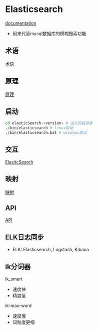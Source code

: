 # Elasticsearch

[documentation](https://www.elastic.co/guide/cn/elasticsearch/guide/current/running-elasticsearch.html)

- 用来代替mysql数据库的模糊搜索功能

## 术语

[术语](elasticsearch-terms.md)

## 原理

[原理](elasticsearch-principle.md)

## 启动

```bash
cd elasticSearch-<version> # 进入安装目录
./bin/elasticsearch # linux启动
./bin/elasticsearch.bat # windows启动
```

## 交互

[ElasitcSearch](elasticsearch-interact.md)

## 映射

[映射](elasticsearch-mapping.md)

## API

[API](elasticsearch-api.md)

## ELK日志同步

- ELK: Elasticsearch, Logstash, Kibana

## ik分词器

ik_smart

- 速度快
- 精度低

ik-max-word

- 速度慢
- 词粒度更细

